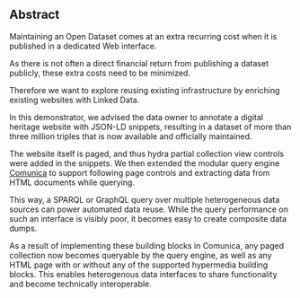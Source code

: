 ## Abstract
<!-- Context      -->
Maintaining an Open Dataset comes at an extra recurring cost when it is published in a dedicated Web interface.
<!-- Need         -->
As there is not often a direct financial return from publishing a dataset publicly, these extra costs need to be minimized.
<!-- Task         -->
Therefore we want to explore reusing existing infrastructure by enriching existing websites with Linked Data.
<!-- Object       -->
In this demonstrator, we advised the data owner to annotate a digital heritage website with JSON-LD snippets, resulting in a dataset of more than three million triples that is now available and officially maintained. <!--TODO: how much data was in te end published? Can we have some stats about the total data dump? -->
<!--Only an initial investment is required to have Linked Data snippets added to its corresponding webpages.-->
The website itself is paged, and thus hydra partial collection view controls were added in the snippets.
We then extended the modular query engine [Comunica](http://comunica.linkeddatafragments.org) to support following page controls and extracting data from HTML documents while querying.
<!-- Findings     -->
This way, a SPARQL or GraphQL query over multiple heterogeneous data sources can power automated data reuse.
While the query performance on such an interface is visibly poor, it becomes easy to create composite data dumps.
<!-- Conclusion and Perspectives -->
As a result of implementing these building blocks in Comunica, any paged collection now becomes queryable by the query engine, as well as any HTML page with or without any of the supported hypermedia building blocks.
This enables heterogenous data interfaces to share functionality and become technically interoperable.
